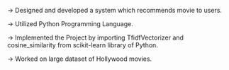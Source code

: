 -> Designed and developed a system which recommends movie to users.

-> Utilized Python Programming Language.

-> Implemented the Project by importing TfidfVectorizer and cosine_similarity from scikit-learn library of Python.

-> Worked on large dataset of Hollywood movies.
